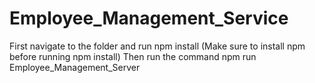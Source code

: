 # Employee_Management_Service
First navigate to the folder and run
npm install  (Make sure to install npm before running npm install)
Then run the command
npm run Employee_Management_Server

